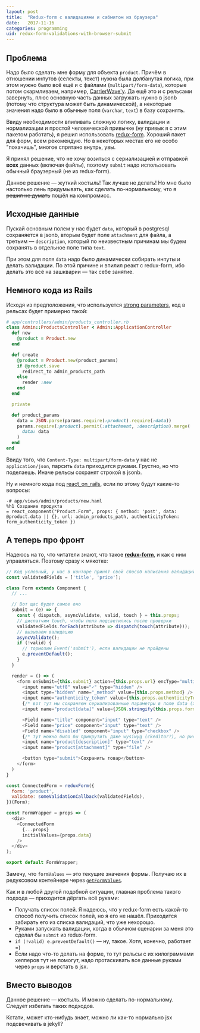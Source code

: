 ```yaml
---
layout: post
title:  "Redux-form с валидациями и сабмитом из браузера"
date:   2017-11-16
categories: programming
uid: redux-form-validations-with-browser-submit
---
```


## Проблема

Надо было сделать мне форму для объекта `product`. Причём в отношении инпутов (селекты, текст) нужна была долбанутая логика, при этом нужно было всё ещё и с файлами (`multipart/form-data`), которые потом скармливаем, например, [CarrierWave'у](https://github.com/carrierwaveuploader/carrierwave). Да ещё это и с рельсами завернуть, плюс основную часть данных загружать нужно в jsonb (потому что структура может быть динамической), а некоторые значения надо было в обычные поля (`varchar`, `text`) в базу сохранять.

Ввиду необходимости впиливать сложную логику, валидации и нормализации и простой человеческой привычке (ну привык я с этим пакетом работать), я решил использовать [redux-form](https://redux-form.com/). Хороший пакет для форм, всем рекомендую. Но в некоторых местах его не особо "похачишь", многое спрятано внутрь, увы.

Я принял решение, что не хочу возиться с сериализацией и отправкой **всех** данных (включая файлы), поэтому `submit` надо использовать обычный браузерный (не из redux-form).

Данное решение — жуткий костыль! Так лучше не делать! Но мне было настолько лень придумывать, как сделать по-нормальному, что я ~~решил не думать~~ пошёл на компромисс.

## Исходные данные

Пускай основным полем у нас будет `data`, который в postgresql сохраняется в jsonb, вторым будет поле `attachment` для файла, а третьим — `description`, который по неизвестным причинам мы будем сохранять в отдельное поле типа `text`.

При этом для поля `data` надо было динамически собирать инпуты и делать валидации. По этой причине и впилил реакт с redux-form, ибо делать это всё на зашкварии — так себе занятие.

## Немного кода из Rails
Исходя из предположения, что используется [strong parameters](https://github.com/rails/strong_parameters), код в рельсах будет примерно такой:
```ruby
# app/controllers/admin/products_controller.rb
class Admin::ProductsController < Admin::ApplicationController
  def new
    @product = Product.new
  end

  def create
    @product = Product.new(product_params)
    if @product.save
      redirect_to admin_products_path
    else
      render :new
    end
  end

  private

  def product_params
    data = JSON.parse(params.require(:product).require(:data))
    params.require(:product).permit(:attachment, :description).merge(
      data: data
    )
  end
end
```

Ввиду того, что `Content-Type: multipart/form-data` у нас не `application/json`, парсить `data` приходится руками. Грустно, но что поделаешь. Иначе рельсы сохранят строкой в jsonb.

Ну и немного кода под [react_on_rails](https://github.com/shakacode/react_on_rails), если по этому будут какие-то вопросы:
```haml
-# app/views/admin/products/new.haml
%h1 Создание продукта
= react_component("Product.Form", props: { method: 'post', data: @product.data || {}, url: admin_products_path, authenticityToken: form_authenticity_token })
```

## А теперь про фронт

Надеюсь на то, что читатели знают, что такое [**redux-form**](https://redux-form.com/), и как с ним управляться. Поэтому сразу к мякотке:
```javascript
// Код условный, у нас в конторе принят свой способ написания валидаций для redux-form, откуда можно получить список валидируемых полей
const validatedFields = ['title', 'price'];

class Form extends Component {
  // ...

  // Вот щас будет самое оно
  submit = (e) => {
    const { dispatch, asyncValidate, valid, touch } = this.props;
    // диспатчим touch, чтобы поля подсветились после проверки
    validatedFields.forEach(attribute => dispatch(touch(attribute)));
    // вызываем валидацию
    asyncValidate();
    if (!valid) {
      // тормозим Event('submit'), если валидации не пройдены
      e.preventDefault();
    }
  }

  render = () => (
    <form onSubmit={this.submit} action={this.props.url} encType="multipart/form-data" acceptCharset="UTF-8" method="POST">
      <input name="utf8" value="✓" type="hidden" />
      <input type="hidden" name="_method" value={this.props.method} />
      <input name="authenticity_token" value={this.props.authenticityToken} type="hidden" />
      {/* вот тут мы сохраняем сериализованные параметры в поле data (хорошо я придумал, а?) */}
      <input name="product[data]" value={JSON.stringify(this.props.formValues)} type="hidden" />

      <Field name="title" component="input" type="text" />
      <Field name="price" component="input" type="text" />
      <Field name="disabled" component="input" type="checkbox" />
      {/* тут можно было бы прикрутить даже wysiwyg (ckeditor?), но риякт не даст таких вольностей, конечно =) */}
      <input name="product[description]" type="text" />
      <input name="product[attachment]" type="file" />

      <button type="submit">Сохранить товар</button>
    </form>
  )
}

const ConnectedForm = reduxForm({
  form: 'product',
  validate: someValidationCallback(validatedFields),
})(Form);

const FormWrapper = props => (
  <div>
    <ConnectedForm
      {...props}
      initialValues={props.data}
    />
  </div>
);

export default FormWrapper;
```

Замечу, что `formValues` — это текущие значения формы. Получаю их в редуксовом контейнере через [`getFormValues`](https://redux-form.com/7.1.2/docs/api/selectors.md/#-code-getformvalues-formname-string-code-returns-code-state-gt-formvalues-object-code-).

Как и в любой другой подобной ситуации, главная проблема такого подхода — приходится дёргать всё руками:
- Получать список полей. Я надеюсь, что у redux-form есть какой-то способ получить список полей, но я его не нашёл. Приходится забирать его из списка валидаций, что уже нехорошо.
- Руками запускать валидации, когда в обычном сценарии за меня это сделал бы `submit` из redux-form.
- `if (!valid) e.preventDefault()` — ну, такое. Хотя, конечно, работает =)
- Если надо что-то делать на форме, то тут рельсы с их килограммами хелперов тут не помогут, надо протаскивать все данные руками через `props` и верстать в jsx.

## Вместо выводов

Данное решение — костыль. И можно сделать по-нормальному. Следует избегать таких подходов.

Кстати, может кто-нибудь знает, можно ли как-то нормально jsx подсвечивать в jekyll?
